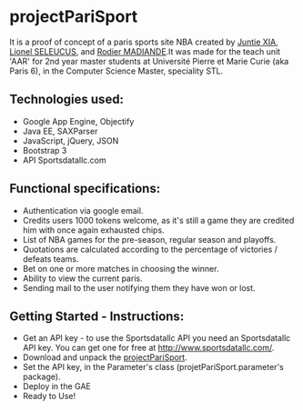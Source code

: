 # projectPariSport

It is a proof of concept  of a paris sports site NBA created by <a href="https://github.com/xiajunt">Juntie XIA</a>, <a href="https://github.com/lionelseleucus">Lionel SELEUCUS</a>, and <a href="https://github.com/rmadiande">Rodier MADIANDE</a>.It was made for the teach unit 'AAR' for 2nd year master students at Université Pierre et Marie Curie (aka Paris 6), in the Computer Science Master, speciality STL.

## Technologies used:
* Google App Engine, Objectify
* Java EE, SAXParser
* JavaScript, jQuery, JSON
* Bootstrap 3
* API Sportsdatallc.com

## Functional specifications:
* Authentication via google email.
* Credits users 1000 tokens welcome, as it's still a game they are credited him with once again exhausted chips.
* List of NBA games for the pre-season, regular season and playoffs.
* Quotations are calculated according to the percentage of victories / defeats teams.
* Bet on one or more matches in choosing the winner.
* Ability to view the current paris.
* Sending mail to the user notifying them they have won or lost.

## Getting Started - Instructions:
* Get an API key - to use the Sportsdatallc API you need an Sportsdatallc API key. You can get one for free at http://www.sportsdatallc.com/.
* Download and unpack the <a href="https://github.com/xiajunt/projectPariSport.git">projectPariSport</a>.
* Set the API key, in the Parameter's class (projetPariSport.parameter's package).
* Deploy in the GAE
* Ready to Use!